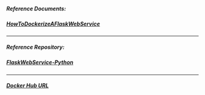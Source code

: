##### Reference Documents:
##### [HowToDockerizeAFlaskWebService](https://github.com/rahulvaish/ReferenceDocuments/blob/master/UnderstandingDocker/FlaskWebServiceDocker.docx)

<hr>

##### Reference Repository:
##### [FlaskWebService-Python](https://github.com/rahulvaish/FlaskWebServices-Python)
<hr>

##### [Docker Hub URL](https://hub.docker.com/r/rahulvaish/flaskwebservicedocker/)

